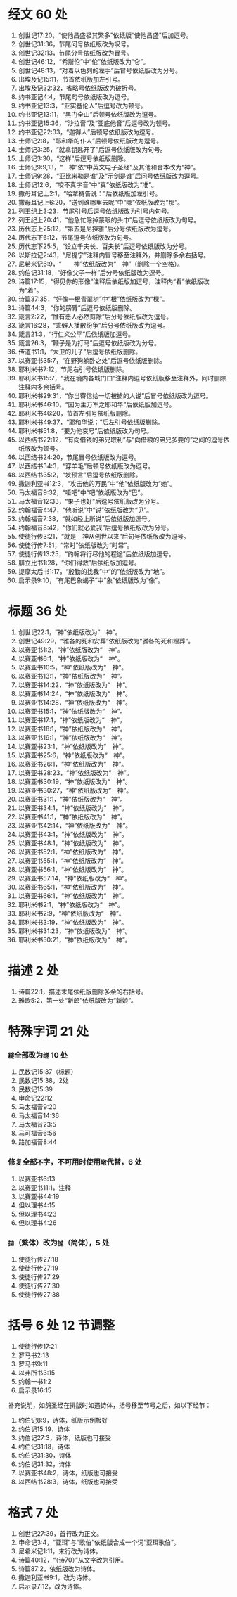 # 经文 60 处
1. 创世记17:20，“使他昌盛极其繁多”依纸版“使他昌盛”后加逗号。
1. 创世记31:36，节尾问号依纸版改为叹号。
1. 创世记32:13，节尾分号依纸版改为冒号。
1. 创世记46:12，“希斯伦”中“伦”依纸版改为“仑”。
1. 创世记48:13，“对着以色列的左手”后冒号依纸版改为分号。
1. 出埃及记15:11，节首依纸版加左引号。
1. 出埃及记32:32，省略号依纸版改为破折号。
1. 约书亚记4:4，节尾句号依纸版改为逗号。
1. 约书亚记13:3，“亚实基伦人”后逗号改为顿号。
1. 约书亚记13:11，“黑门全山”后顿号依纸版改为逗号。
1. 约书亚记15:36，“沙拉音”及“亚底他音”后逗号改为顿号。
1. 约书亚记22:33，“迦得人”后顿号依纸版改为逗号。
1. 士师记2:8，“耶和华的仆人”后顿号依纸版改为逗号。
1. 士师记3:25，“就拿钥匙开了”后逗号依纸版改为句号。
1. 士师记3:30，“这样”后逗号依纸版删除。
1. 士师记9:9,13，“　神”依“中英文电子圣经”及其他和合本改为“神”。
1. 士师记9:28，“亚比米勒是谁”及“示剑是谁”后问号依纸版改为逗号。
1. 士师记12:6，“咬不真字音”中“真”依纸版改为“准”。
1. 撒母耳记上2:1，“哈拿祷告说：”后依纸版加左引号。
1. 撒母耳记上6:20，“送到谁哪里去呢”中“哪”依纸版改为“那”。
1. 列王纪上3:23，节尾引号后逗号依纸版改为引号内句号。
1. 列王纪上20:41，“他急忙除掉蒙眼的头巾”后逗号依纸版改为句号。
1. 历代志上25:12，“第五是尼探雅”后分号依纸版改为逗号。
1. 历代志下6:12，节尾逗号依纸版改为句号。
1. 历代志下25:5，“设立千夫长、百夫长”后逗号依纸版改为分号。
1. 以斯拉记2:43，“尼提宁”注释内冒号移至注释外，并删除多余右括号。
1. 尼希米记6:9，“　　神”依纸版改为“　神”（删除一个空格）。
1. 约伯记31:18，“好像父子一样”后分号依纸版改为逗号。
1. 诗篇17:15，“得见你的形像”注释后依纸版加逗号，注释内“看”依纸版改为“着”。
1. 诗篇37:35，“好像一根青翠树”中“根”依纸版改为“棵”。
1. 诗篇44:3，“你的膀臂”后逗号依纸版删除。
1. 箴言2:22，“惟有恶人必然剪除”后分号依纸版改为逗号。
1. 箴言16:28，“乖僻人播散纷争”后分号依纸版改为逗号。
1. 箴言21:3，“行仁义公平”后依纸版加逗号。
1. 箴言26:3，“鞭子是为打马”后逗号依纸版改为分号。
1. 传道书1:1，“大卫的儿子”后逗号依纸版删除。
1. 以赛亚书35:7，“在野狗躺卧之处”后逗号依纸版删除。
1. 耶利米书7:12，节尾右引号依纸版删除。
1. 耶利米书15:7，“我在境内各城门口”注释内逗号依纸版移至注释外，同时删除注释内多余括号。
1. 耶利米书29:31，“你当寄信给一切被掳的人说”后冒号依纸版改为逗号。
1. 耶利米书46:10，“因为主万军之耶和华”后依纸版加逗号。
1. 耶利米书46:20，节首左引号依纸版删除。
1. 耶利米书49:37，“耶和华说：”后左引号依纸版删除。
1. 耶利米书51:8，“要为他哀号”后依纸版改为句号。
1. 以西结书22:12，“有向借钱的弟兄取利”与“向借粮的弟兄多要的”之间的逗号依纸版改为顿号。
1. 以西结书24:20，节尾冒号依纸版改为逗号。
1. 以西结书34:3，“穿羊毛”后顿号依纸版改为逗号。
1. 以西结书35:2，“发预言”后逗号依纸版删除。
1. 撒迦利亚书12:3，“攻击他的万民”中“他”依纸版改为“她”。
1. 马太福音9:32，“哑吧”中“吧”依纸版改为“巴”。
1. 马太福音12:33，“果子也好”后逗号依纸版改为分号。
1. 约翰福音4:47，“他听说”中“说”依纸版改为“见”。
1. 约翰福音7:38，“就如经上所说”后依纸版加逗号。
1. 约翰福音8:42，“你们就必爱我”后逗号依纸版改为分号。
1. 使徒行传3:21，“就是　神从创世以来”后句号依纸版改为逗号。
1. 使徒行传7:51，“常时”依纸版改为“时常”。
1. 使徒行传13:25，“约翰将行尽他的程途”后依纸版加逗号。
1. 腓立比书1:28，“你们得救”后依纸版加逗号。
1. 提摩太后书1:17，“殷勤的找我”中“的”依纸版改为“地”。
1. 启示录9:10，“有尾巴象蝎子”中“象”依纸版改为“像”。

# 标题 36 处
1. 创世记22:1，“神”依纸版改为“　神”。
1. 创世记49:29，“雅各的死和安葬”依纸版改为“雅各的死和埋葬”。
1. 以赛亚书1:2，“神”依纸版改为“　神”。
1. 以赛亚书6:1，“神”依纸版改为“　神”。
1. 以赛亚书10:5，“神”依纸版改为“　神”。
1. 以赛亚书13:1，“神”依纸版改为“　神”。
1. 以赛亚书14:22，“神”依纸版改为“　神”。
1. 以赛亚书14:24，“神”依纸版改为“　神”。
1. 以赛亚书14:28，“神”依纸版改为“　神”。
1. 以赛亚书15:1，“神”依纸版改为“　神”。
1. 以赛亚书17:1，“神”依纸版改为“　神”。
1. 以赛亚书18:1，“神”依纸版改为“　神”。
1. 以赛亚书19:1，“神”依纸版改为“　神”。
1. 以赛亚书23:1，“神”依纸版改为“　神”。
1. 以赛亚书25:6，“神”依纸版改为“　神”。
1. 以赛亚书26:1，“神”依纸版改为“　神”。
1. 以赛亚书28:23，“神”依纸版改为“　神”。
1. 以赛亚书30:19，“神”依纸版改为“　神”。
1. 以赛亚书30:27，“神”依纸版改为“　神”。
1. 以赛亚书31:1，“神”依纸版改为“　神”。
1. 以赛亚书34:1，“神”依纸版改为“　神”。
1. 以赛亚书41:1，“神”依纸版改为“　神”。
1. 以赛亚书42:14，“神”依纸版改为“　神”。
1. 以赛亚书43:1，“神”依纸版改为“　神”。
1. 以赛亚书48:1，“神”依纸版改为“　神”。
1. 以赛亚书52:1，“神”依纸版改为“　神”。
1. 以赛亚书55:1，“神”依纸版改为“　神”。
1. 以赛亚书56:1，“神”依纸版改为“　神”。
1. 以赛亚书57:14，“神”依纸版改为“　神”。
1. 以赛亚书65:1，“神”依纸版改为“　神”。
1. 以赛亚书66:1，“神”依纸版改为“　神”。
1. 耶利米书2:1，“神”依纸版改为“　神”。
1. 耶利米书2:9，“神”依纸版改为“　神”。
1. 耶利米书3:19，“神”依纸版改为“　神”。
1. 耶利米书31:23，“神”依纸版改为“　神”。
1. 耶利米书50:21，“神”依纸版改为“　神”。

# 描述 2 处
1. 诗篇22:1，描述末尾依纸版删除多余的右括号。
1. 雅歌5:2，第一处“新郎”依纸版改为“新娘”。

# 特殊字词 21 处
### `繸`全部改为`䍁` 10 处
1. 民数记15:37（标题）
1. 民数记15:38，2处
1. 民数记15:39
1. 申命记22:12
1. 马太福音9:20
1. 马太福音14:36
1. 马太福音23:5
1. 马可福音6:56
1. 路加福音8:44

### 修复全部`𣎴`字，不可用时使用`墩`代替，6 处
1. 以赛亚书6:13
1. 以赛亚书11:1，注释
1. 以赛亚书44:19
1. 但以理书4:15
1. 但以理书4:23
1. 但以理书4:26

### `拋`（繁体）改为`抛`（简体），5 处
1. 使徒行传27:18
1. 使徒行传27:19
1. 使徒行传27:29
1. 使徒行传27:30
1. 使徒行传27:38

# 括号 6 处 12 节调整

1. 使徒行传17:21
1. 罗马书2:13
1. 罗马书9:11
1. 以弗所书3:15
1. 约翰一书1:2
1. 启示录16:15

补充说明，如鸽圣经在排版时如遇诗体，括号移至节号之后，如以下经节：

1. 约伯记8:9，诗体，纸版示例极好
1. 约伯记15:19，诗体
1. 约伯记27:3，诗体，纸版也可接受
1. 约伯记31:18，诗体
1. 约伯记31:30，诗体
1. 约伯记31:32，诗体
1. 以赛亚书48:2，诗体，纸版也可接受
1. 以西结书28:3，诗体，纸版也可接受

# 格式 7 处
1. 创世记27:39，首行改为正文。
1. 申命记3:4，“亚珥”与“歌伯”依纸版合成一个词“亚珥歌伯”。
1. 尼希米记1:11，末行改为诗体。
1. 诗篇40:12，“（诗70）”从文字改为引用。
1. 诗篇87:2，依纸版改为诗体。
1. 撒迦利亚书9:1，改为诗体。
1. 启示录7:12，改为诗体。
